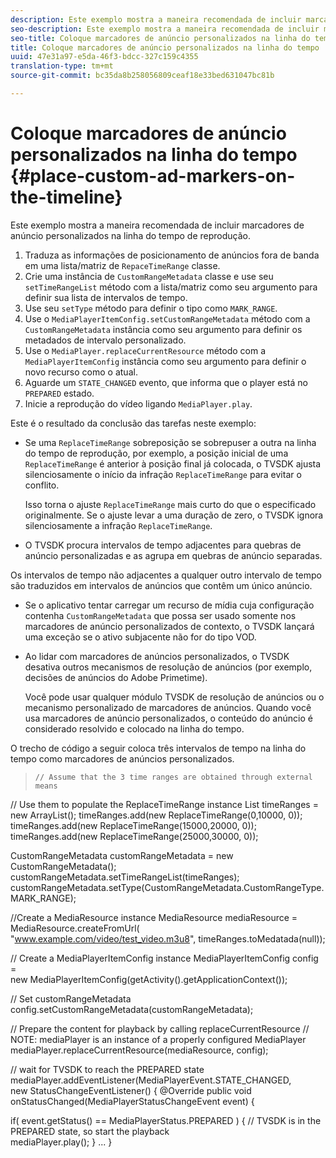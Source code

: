 ```yaml
---
description: Este exemplo mostra a maneira recomendada de incluir marcadores de anúncio personalizados na linha do tempo de reprodução.
seo-description: Este exemplo mostra a maneira recomendada de incluir marcadores de anúncio personalizados na linha do tempo de reprodução.
seo-title: Coloque marcadores de anúncio personalizados na linha do tempo
title: Coloque marcadores de anúncio personalizados na linha do tempo
uuid: 47e31a97-e5da-46f3-bdcc-327c159c4355
translation-type: tm+mt
source-git-commit: bc35da8b258056809ceaf18e33bed631047bc81b

---
```



# Coloque marcadores de anúncio personalizados na linha do tempo {#place-custom-ad-markers-on-the-timeline}

Este exemplo mostra a maneira recomendada de incluir marcadores de anúncio personalizados na linha do tempo de reprodução.

1. Traduza as informações de posicionamento de anúncios fora de banda em uma lista/matriz de `RepaceTimeRange` classe.
1. Crie uma instância de `CustomRangeMetadata` classe e use seu `setTimeRangeList` método com a lista/matriz como seu argumento para definir sua lista de intervalos de tempo.
1. Use seu `setType` método para definir o tipo como `MARK_RANGE`.
1. Use o `MediaPlayerItemConfig.setCustomRangeMetadata` método com a `CustomRangeMetadata` instância como seu argumento para definir os metadados de intervalo personalizado.
1. Use o `MediaPlayer.replaceCurrentResource` método com a `MediaPlayerItemConfig` instância como seu argumento para definir o novo recurso como o atual.
1. Aguarde um `STATE_CHANGED` evento, que informa que o player está no `PREPARED` estado.
1. Inicie a reprodução do vídeo ligando `MediaPlayer.play`.

Este é o resultado da conclusão das tarefas neste exemplo:

* Se uma `ReplaceTimeRange` sobreposição se sobrepuser a outra na linha do tempo de reprodução, por exemplo, a posição inicial de uma `ReplaceTimeRange` é anterior à posição final já colocada, o TVSDK ajusta silenciosamente o início da infração `ReplaceTimeRange` para evitar o conflito.

   Isso torna o ajuste `ReplaceTimeRange` mais curto do que o especificado originalmente. Se o ajuste levar a uma duração de zero, o TVSDK ignora silenciosamente a infração `ReplaceTimeRange`.

* O TVSDK procura intervalos de tempo adjacentes para quebras de anúncio personalizadas e as agrupa em quebras de anúncio separadas.

Os intervalos de tempo não adjacentes a qualquer outro intervalo de tempo são traduzidos em intervalos de anúncios que contêm um único anúncio.

* Se o aplicativo tentar carregar um recurso de mídia cuja configuração contenha `CustomRangeMetadata` que possa ser usado somente nos marcadores de anúncio personalizados de contexto, o TVSDK lançará uma exceção se o ativo subjacente não for do tipo VOD.

* Ao lidar com marcadores de anúncios personalizados, o TVSDK desativa outros mecanismos de resolução de anúncios (por exemplo, decisões de anúncios do Adobe Primetime).

   Você pode usar qualquer módulo TVSDK de resolução de anúncios ou o mecanismo personalizado de marcadores de anúncios. Quando você usa marcadores de anúncio personalizados, o conteúdo do anúncio é considerado resolvido e colocado na linha do tempo.

O trecho de código a seguir coloca três intervalos de tempo na linha do tempo como marcadores de anúncios personalizados.
>```java>
>// Assume that the 3 time ranges are obtained through external means 
// Use them to populate the ReplaceTimeRange instance 
List<ReplaceTimeRange> timeRanges = new ArrayList<ReplaceTimeRange>(); 
timeRanges.add(new ReplaceTimeRange(0,10000, 0)); 
timeRanges.add(new ReplaceTimeRange(15000,20000, 0)); 
timeRanges.add(new ReplaceTimeRange(25000,30000, 0)); 

CustomRangeMetadata customRangeMetadata = new CustomRangeMetadata(); 
customRangeMetadata.setTimeRangeList(timeRanges); 
customRangeMetadata.setType(CustomRangeMetadata.CustomRangeType.MARK_RANGE); 

//Create a MediaResource instance 
MediaResource mediaResource = MediaResource.createFromUrl( 
       "www.example.com/video/test_video.m3u8", timeRanges.toMedatada(null)); 

// Create a MediaPlayerItemConfig instance 
MediaPlayerItemConfig config =  
 new MediaPlayerItemConfig(getActivity().getApplicationContext()); 

// Set customRangeMetadata 
config.setCustomRangeMetadata(customRangeMetadata); 

// Prepare the content for playback by calling replaceCurrentResource 
// NOTE: mediaPlayer is an instance of a properly configured MediaPlayer  
mediaPlayer.replaceCurrentResource(mediaResource, config); 

// wait for TVSDK to reach the PREPARED state 
mediaPlayer.addEventListener(MediaPlayerEvent.STATE_CHANGED,  
 new StatusChangeEventListener() { 
   @Override 
   public void onStatusChanged(MediaPlayerStatusChangeEvent event) { 

   if( event.getStatus() == MediaPlayerStatus.PREPARED ) { 
       // TVSDK is in the PREPARED state, so start the playback  
       mediaPlayer.play(); 
   } 
   ... 
}
```>

